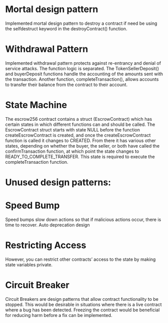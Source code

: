 <!-- A document called design_pattern_decisions.md that explains why you chose to use the design patterns that you did. -->




# Mortal design pattern 

Implemented mortal design pattern to destroy a contract if need be using the selfdestruct keyword in the destroyContract() function.

# Withdrawal Pattern

Implemented withdrawal pattern protects against re-entrancy and denial of service attacks. The function logic is separated. The TokenSellerDeposit() and buyerDeposit functions handle the accounting of the amounts sent with the transaction. Another function, completeTransaction(), allows accounts to transfer their balance from the contract to their account.


# State Machine

The escrow256 contract contains a struct (EscrowContract) which has certain states in which  different functions can and should be called. The EscrowContract struct starts with state NULL before the function createEscrowContract is created, and once the createEscrowContract function is called it changes to CREATED. From there it has various other states, depending on whether the buyer, the seller, or both have called the confirmTransaction function, at which point the state changes to READY_TO_COMPLETE_TRANSFER. This state is required to execute the completeTransaction function.







# Unused design patterns:
# Speed Bump
Speed bumps slow down actions so that if malicious actions occur, there is time to recover.
Auto deprecation design

# Restricting Access
However, you can restrict other contracts’ access to the state by making state variables private.

# Circuit Breaker
Circuit Breakers are design patterns that allow contract functionality to be stopped. This would be desirable in situations where there is a live contract where a bug has been detected. Freezing the contract would be beneficial for reducing harm before a fix can be implemented.
